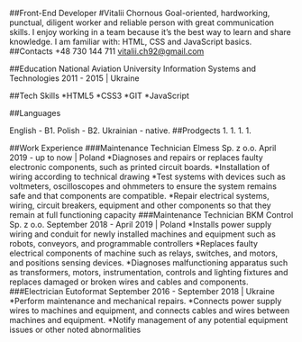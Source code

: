 ##Front-End Developer 
#Vitalii Chornous 
Goal-oriented, hardworking, punctual, diligent worker and reliable person with great communication skills. 
I enjoy working in a team because it’s the best way to learn and share knowledge. I am familiar with: HTML, CSS and JavaScript basics.
##Contacts +48 730 144 711 vitalii.ch92@gmail.com

##Education 
National Aviation University Information Systems and Technologies 2011 - 2015 | Ukraine

##Tech Skills 
*HTML5
*CSS3 
*GIT 
*JavaScript

##Languages

English - B1.
Polish - B2.
Ukrainian - native.
##Prodgects 1. 1. 1. 1.

##Work Experience ###Maintenance Technician Elmess Sp. z o.o. April 2019 - up to now | Poland 
*Diagnoses and repairs or replaces faulty electronic components, such as printed circuit boards. 
*Installation of wiring according to technical drawing 
*Test systems with devices such as voltmeters, oscilloscopes and ohmmeters to ensure the system remains safe and that components are compatible. 
*Repair electrical systems, wiring, circuit breakers, equipment and other components so that they remain at full functioning capacity 
###Maintenance Technician BKM Control Sp. z o.o. 
September 2018 - April 2019 | Poland 
*Installs power supply wiring and conduit for newly installed machines and equipment such as robots, conveyors, and programmable controllers 
*Replaces faulty electrical components of machine such as relays, switches, and motors, and positions sensing devices. 
*Diagnoses malfunctioning apparatus such as transformers, motors, instrumentation, controls and lighting fixtures and replaces damaged or broken wires and cables and components.
###Electrician Eutoformat 
September 2016 - September 2018 | Ukraine 
*Perform maintenance and mechanical repairs. 
*Connects power supply wires to machines and equipment, and connects cables and wires between machines and equipment. 
*Notify management of any potential equipment issues or other noted abnormalities
